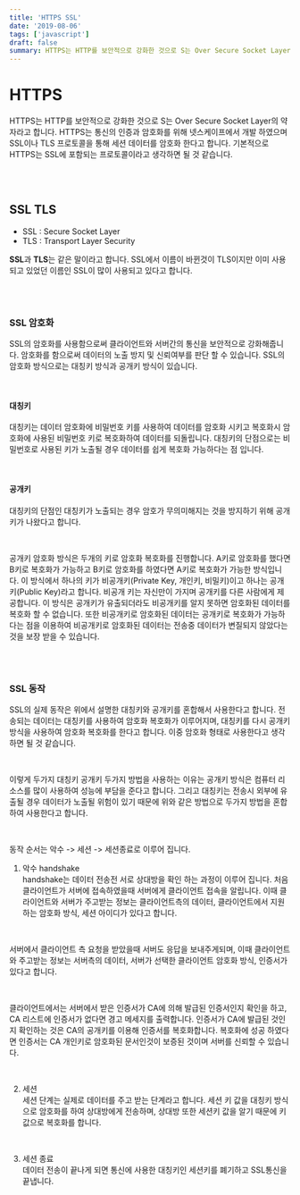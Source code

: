 ```yaml
---
title: 'HTTPS SSL'
date: '2019-08-06'
tags: ['javascript']
draft: false
summary: HTTPS는 HTTP를 보안적으로 강화한 것으로 S는 Over Secure Socket Layer의 약자라고 합니다.
---
```


# HTTPS

HTTPS는 HTTP를 보안적으로 강화한 것으로 S는 Over Secure Socket Layer의 약자라고 합니다.
HTTPS는 통신의 인증과 암호화를 위해 넷스케이프에서 개발 하였으며 SSL이나 TLS 프로토콜을 통해 세션 데이터를 암호화 한다고 합니다.
기본적으로 HTTPS는 SSL에 포함되는 프로토콜이라고 생각하면 될 것 같습니다. <br />

<br /><br />

## SSL TLS

- SSL : Secure Socket Layer
- TLS : Transport Layer Security

**SSL**과 **TLS**는 같은 말이라고 합니다. SSL에서 이름이 바뀐것이 TLS이지만 이미 사용되고 있었던 이름인 SSL이 많이 사용되고 있다고 합니다. <br />

<br /><br />

### SSL 암호화

SSL의 암호화를 사용함으로써 클라이언트와 서버간의 통신을 보안적으로 강화해줍니다. 암호화를 함으로써 데이터의 노출 방지 및 신뢰여부를 판단 할 수 있습니다. SSL의 암호화 방식으로는 대칭키 방식과 공개키 방식이 있습니다. <br />

<br />

#### 대칭키

대칭키는 데이터 암호화에 비밀번호 키를 사용하여 데이터를 암호화 시키고 복호화시 암호화에 사용된 비밀번호 키로 복호화하여 데이터를 되돌립니다. 대칭키의 단점으로는 비밀번호로 사용된 키가 노출될 경우 데이터를 쉽게 복호화 가능하다는 점 입니다. <br />

<br />

#### 공개키

대칭키의 단점인 대칭키가 노출되는 경우 암호가 무의미해지는 것을 방지하기 위해 공개키가 나왔다고 합니다. <br />

<br />

공개키 암호화 방식은 두개의 키로 암호화 복호화를 진행합니다. A키로 암호화를 했다면 B키로 복호화가 가능하고 B키로 암호화를 하였다면 A키로 복호화가 가능한 방식입니다. 이 방식에서 하나의 키가 비공개키(Private Key, 개인키, 비밀키)이고 하나는 공개키(Public Key)라고 합니다. 비공개 키는 자신만이 가지며 공개키를 다른 사람에게 제공합니다. 이 방식은 공개키가 유출되더라도 비공개키를 알지 못하면 암호화된 데이터를 복호화 할 수 없습니다. 또한 비공개키로 암호화된 데이터는 공개키로 복호화가 가능하다는 점을 이용하여 비공개키로 암호화된 데이터는 전송중 데이터가 변질되지 않았다는 것을 보장 받을 수 있습니다. <br />

<br /><br />

### SSL 동작

SSL의 실제 동작은 위에서 설명한 대칭키와 공개키를 혼합해서 사용한다고 합니다. 전송되는 데이터는 대칭키를 사용하여 암호화 복호화가 이루어지며, 대칭키를 다시 공개키 방식을 사용하여 암호화 복호화를 한다고 합니다. 이중 암호화 형태로 사용한다고 생각하면 될 것 같습니다. <br />

<br />

이렇게 두가지 대칭키 공개키 두가지 방법을 사용하는 이유는 공개키 방식은 컴퓨터 리소스를 많이 사용하여 성능에 부담을 준다고 합니다. 그리고 대칭키는 전송시 외부에 유출될 경우 데이터가 노출될 위험이 있기 때문에 위와 같은 방법으로 두가지 방법을 혼합하여 사용한다고 합니다.

<br />

동작 순서는 악수 -> 세션 -> 세션종료로 이루어 집니다. <br />

1. 악수 handshake <br />
   handshake는 데이터 전송전 서로 상대방을 확인 하는 과정이 이루어 집니다. 처음 클라이언트가 서버에 접속하였을때 서버에게 클라이언트 접속을 알립니다. 이때 클라이언트와 서버가 주고받는 정보는 클라이언트측의 데이터, 클라이언트에서 지원하는 암호화 방식, 세션 아이디가 있다고 합니다. <br />

<br />

서버에서 클라이언트 측 요청을 받았을때 서버도 응답을 보내주게되며, 이때 클라이언트와 주고받는 정보는 서버측의 데이터, 서버가 선택한 클라이언트 암호화 방식, 인증서가 있다고 합니다. <br />

<br />

클라이언트에서는 서버에서 받은 인증서가 CA에 의해 발급된 인증서인지 확인을 하고, CA 리스트에 인증서가 없다면 경고 메세지를 출력합니다.
인증서가 CA에 발급된 것인지 확인하는 것은 CA의 공개키를 이용해 인증서를 복호화합니다. 복호화에 성공 하였다면 인증서는 CA 개인키로 암호화된 문서인것이 보증된 것이며 서버를 신뢰할 수 있습니다.

<br />

2. 세션 <br />
   세션 단계는 실제로 데이터를 주고 받는 단계라고 합니다. 세션 키 값을 대칭키 방식으로 암호화를 하여 상대방에게 전송하며, 상대방 또한 세션키 값을 알기 때문에 키 값으로 복호화를 합니다.

<br />

3. 세션 종료 <br />
   데이터 전송이 끝나게 되면 통신에 사용한 대칭키인 세션키를 폐기하고 SSL통신을 끝냅니다.

<br /><br /><br />
